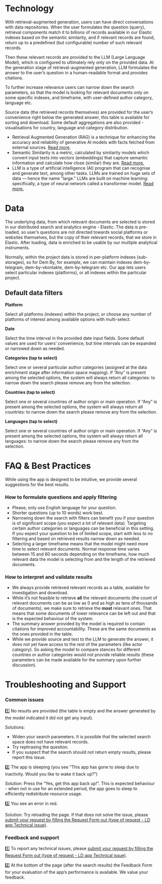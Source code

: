 # **Technology**

With retrieval-augmented generation, users can have direct conversations with data repositories. When the user formulates the question (query), retrieval components match it to billions of records available in our Elastic indexes based on the semantic similarity, and if relevant records are found, return up to a predefined (but configurable) number of such relevant records.

Then these relevant records are provided to the LLM (Large Language Model), which is configured to ultimately rely only on the provided data. At the generation stage of retrieval-augmented generation, LLM formulates the answer to the user’s question in a human-readable format and provides citations. 

To further increase relevance users can narrow down the search parameters, so that the model is looking for relevant documents only on some specific indexes, and timeframe, with user-defined author category, language etc.

Source data (the retrieved records themselves) are provided for the user’s convenience right below the generated answer, this table is available for sorting and download. Some default aggregations are also provided - visualisations for country, language and category distribution.

- Retrieval Augmented Generation (RAG) is a technique for enhancing the accuracy and reliability of generative AI models with facts fetched from external sources. [Read more](https://blogs.nvidia.com/blog/what-is-retrieval-augmented-generation/).
- Semantic Similarity is a metric, calculated by similarity models which convert input texts into vectors (embeddings) that capture semantic information and calculate how close (similar) they are. [Read more.](https://huggingface.co/tasks/sentence-similarity)
- LLM is a type of artificial intelligence (AI) program that can recognise and generate text, among other tasks. LLMs are trained on huge sets of data — hence the name "large." LLMs are built on machine learning: specifically, a type of neural network called a transformer model. [Read more.](https://www.cloudflare.com/en-gb/learning/ai/what-is-large-language-model/)

# Data

The underlying data, from which relevant documents are selected is stored in our distributed search and analytics engine - Elastic. The data is pre-loaded, so user’s questions are not directed towards social platforms or websites themselves, but the copy of their relevant records, that we store in Elastic. After loading, data is enriched to be usable by our multiple analytical instruments.

Normally, within the project data is stored in per-platform indexes (sub-storages), so for Dem By, for example, we can maintain indexes dem-by-telegram, dem-by-vkontakte, dem-by-telegram etc. Our app lets users select particular indexes (platforms), or all indexes within the particular project.

## Default data filters

**Platform**

Select all platforms (indexes) within the project, or choose any number of platforms of interest among available options with multi-select.

**Date**

Select the time interval in the provided date input fields. Some default values are used for users’ convenience, but time intervals can be expanded or narrowed down as needed.

**Categories (tap to select)**

Select one or several particular author categories (assigned at the data enrichment stage after information space mapping). If “Any” is present among the selected options, the system will always return all categories: to narrow down the search please remove any from the selection.

**Countries (tap to select)**

Select one or several countries of author origin or main operation. If “Any” is present among the selected options, the system will always return all countries: to narrow down the search please remove any from the selection.

**Languages (tap to select)**

Select one or several countries of author origin or main operation. If “Any” is present among the selected options, the system will always return all languages: to narrow down the search please remove any from the selection.

# FAQ & Best Practices

While using the app is designed to be intuitive, we provide several suggestions for the best results.

### How to formulate questions and apply filtering

- Please, only use English language for your question.
- Shorter questions (up to 10 words) work best.
- Narrowing down the search with filters can benefit you if your question is of significant scope (you expect a lot of relevant data). Targeting certain author categories or languages can be beneficial in this setting. If you expect your question to be of limited scope, start with less to no filtering and based on retrieved results narrow down as needed.
- Selecting a larger timeframe means that the model might need more time to select relevant documents. Normal response time varies between 15 and 60 seconds depending on the timeframe, how much relevant data the model is selecting from and the length of the retrieved documents.

### How to interpret and validate results

- We always provide retrieved relevant records as a table, available for investigation and download.
- While it’s not feasible to retrieve **all** the relevant documents (the count of relevant documents can be as low as 0 and as high as tens of thousands of documents), we make sure to retrieve the **most** relevant ones. That means that some documents of lower relevance can be left out and that is the expected behaviour of the system.
- The summary answer provided by the model is required to contain citations for improved accountability. These are the same documents as the ones provided in the table.
- While we provide source and text to the LLM to generate the answer, it does not yet have access to the rest of the parameters (like actor category). So asking the model to compare stances for different countries or author categories would not provide reliable results (these parameters can be made available for the summary upon further discussion).

# **Troubleshooting and Support**

### **Common issues**

1️⃣ No results are provided (the table is empty and the answer generated by the model indicated it did not get any input). 

Solutions: 

- Widen your search parameters. It is possible that the selected search space does not have relevant records.
- Try rephrasing the question.
- If you suspect that the search should not return empty results, please report this issue.

2️⃣ The app is sleeping (you see ”This app has gone to sleep due to inactivity. Would you like to wake it back up?”)

Solution: Press the “Yes, get this app back up!”. This is expected behaviour - when not in use for an extended period, the app goes to sleep to efficiently redistribute resource usage.

3️⃣ You see an error in red.

Solution: Try reloading the page. If that does not solve the issue, please [submit your request by filling the Request Form out (type of request - LD app Technical issue)](https://docs.google.com/forms/d/e/1FAIpQLSfZTr4YoXXsjOOIAMVGYCeGgXd6LOsCQusctJ7hZODaW5HzGQ/viewform?usp=sf_link).

### Feedback and support

1️⃣ To report any technical issues, please [submit your request by filling the Request Form out (type of request - LD app Technical issue)](https://docs.google.com/forms/d/e/1FAIpQLSfZTr4YoXXsjOOIAMVGYCeGgXd6LOsCQusctJ7hZODaW5HzGQ/viewform?usp=sf_link).

2️⃣ At the bottom of the page (after the search results) the Feedback Form for your evaluation of the app’s performance is available. We value your feedback.